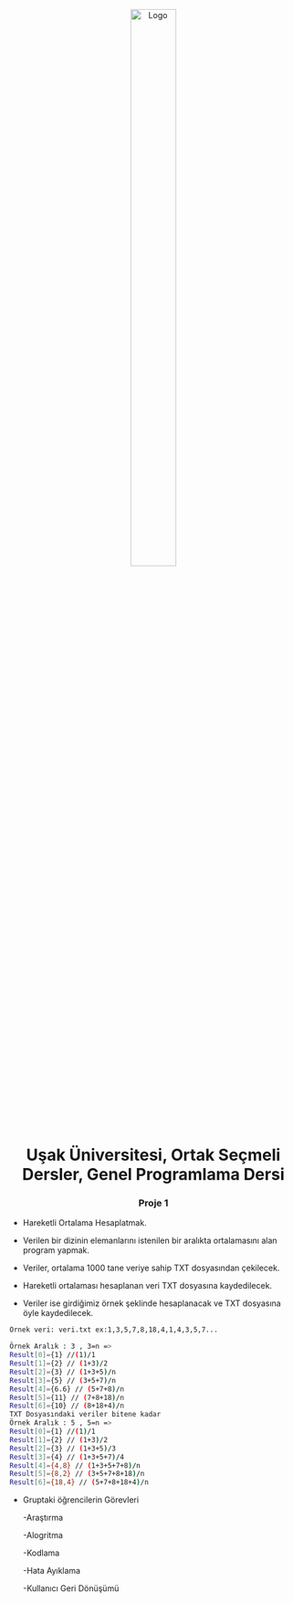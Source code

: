  <p align="center">
  <a href="hhttps://github.com/kemalozgoren/HareketliOrtalama">
    <img src="https://kemalozgoren.github.io/assets/img/logox.png" alt="Logo" width="40%" height="50%">
  </a>
<h1 style="text-align: center;">Uşak Üniversitesi, Ortak Seçmeli Dersler, Genel Programlama Dersi</h1>
<h3 style="text-align: center;">Proje 1</h3>
  <p align="center">





* Hareketli Ortalama Hesaplatmak.

* Verilen bir dizinin elemanlarını istenilen bir aralıkta ortalamasını alan program yapmak.

* Veriler, ortalama 1000 tane veriye sahip TXT dosyasından çekilecek.

* Hareketli ortalaması hesaplanan veri TXT dosyasına kaydedilecek.

* Veriler ise girdiğimiz örnek şeklinde hesaplanacak ve TXT dosyasına öyle kaydedilecek.

```sh
Örnek veri: veri.txt ex:1,3,5,7,8,18,4,1,4,3,5,7...

Örnek Aralık : 3 , 3=n =>
Result[0]={1} //(1)/1
Result[1]={2} // (1+3)/2
Result[2]={3} // (1+3+5)/n
Result[3]={5} // (3+5+7)/n
Result[4]={6.6} // (5+7+8)/n
Result[5]={11} // (7+8+18)/n
Result[6]={10} // (8+18+4)/n
TXT Dosyasındaki veriler bitene kadar
Örnek Aralık : 5 , 5=n =>
Result[0]={1} //(1)/1
Result[1]={2} // (1+3)/2
Result[2]={3} // (1+3+5)/3
Result[3]={4} // (1+3+5+7)/4
Result[4]={4,8} // (1+3+5+7+8)/n
Result[5]={8,2} // (3+5+7+8+18)/n
Result[6]={18,4} // (5+7+8+18+4)/n
```
* Gruptaki öğrencilerin Görevleri

  -Araştırma 
  
  -Alogritma 
  
  -Kodlama
  
  -Hata Ayıklama
  
  -Kullanıcı Geri Dönüşümü

